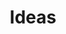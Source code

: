 ---
title: Ideas
week: 6
dates: 
- 2023-02-28
- 2023-03-02
current: false
unit: 2
project: project2
lectures:
- 'Friday 3pm: CD Lecture Series, Pascal Glissman'
- '[Dynamic Use of Data](https://vimeo.com/507303673)'
reading:
- lepore
day1:
- 'Group Meetings'
day2:
- 'Group Meetings'
hw:
- 'Project 2: Ideas'
- 'Project 2: Iteration'
---